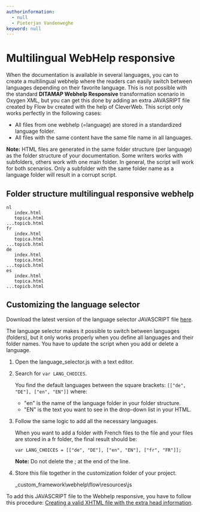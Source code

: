 ```yaml
---
authorinformation:
  - null
  - Pieterjan Vandenweghe
keyword: null
---
```


# Multilingual WebHelp responsive

When the documentation is available in several languages, you can to create a multilingual webhelp where the readers can easily switch between languages depending on their favorite language. This is not possible with the standard **DITAMAP Webhelp Responsive** transformation scenario in Oxygen XML, but you can get this done by adding an extra JAVASRIPT file created by Flow bv created with the help of CleverWeb. This script only works perfectly in the following cases:

* All files from one webhelp \(=language\) are stored in a standardized language folder.
* All files with the same content have the same file name in all languages.

**Note:** HTML files are generated in the same folder structure \(per language\) as the folder structure of your documentation. Some writers works with subfolders, others work with one main folder. In general, the script will work for both scenarios. Only a subfolder with the same folder name as a language folder will result in a corrupt script.

## Folder structure multilingual responsive webhelp

```text
nl
   index.html
   topica.html
...topicb.html
fr
   index.html
   topica.html
...topicb.html
de
   index.html
   topica.html
...topicb.html
es
   index.html
   topica.html
...topicb.html
```

## Customizing the language selector

Download the latest version of the language selector JAVASCRIPT file [here](https://github.com/Flow-Technical-Communication/DITA/tree/master/Oxygen/Webhelp-Responsive/javascript/language_selector).

The language selector makes it possible to switch between languages \(folders\), but it only works properly when you define all languages and their folder names. You have to update the script when you add or delete a language.

1. Open the language\_selector.js with a text editor.
2. Search for `var LANG_CHOICES`.

   You find the default languages between the square brackets: `[["de", "DE"], ["en", "EN"]]` where:

   * "en" is the name of the language folder in your folder structure.
   * "EN" is the text you want to see in the drop-down list in your HTML.

3. Follow the same logic to add all the necessary languages.

   When you want to add a folder with French files to the file and your files are stored in a fr folder, the final result should be:

   `var LANG_CHOICES = [["de", "DE"], ["en", "EN"], ["fr", "FR"]];`

   **Note:** Do not delete the ; at the end of the line.

4. Store this file together in the customization folder of your project.

   \_custom\_framework\webhelp\flow\resources\js

To add this JAVASCRIPT file to the Webhelp responsive, you have to follow this procedure: [Creating a valid XHTML file with the extra head information](../adding_extra_info_to_the_head_of_html_pages/).

